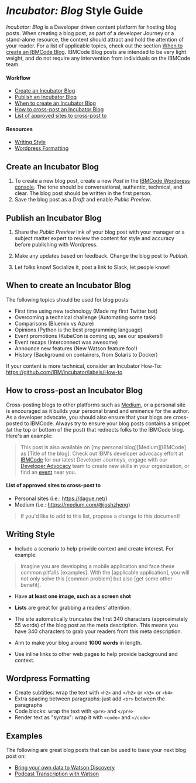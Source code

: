 # *Incubator: Blog* Style Guide

*Incubator: Blog* is a Developer driven content platform for hosting blog posts. When creating a blog post, as part of a developer Journey or a stand-alone resource, the content should attract and hold the attention of your reader. For a list of applicable topics, check out the section [When to create an IBMCode Blog](#when-to-create-an-ibmcode-blog). IBMCode Blog posts are intended to be very light weight, and do not require any intervention from individuals on the IBMCode team.

#### Workflow

* [Create an Incubator Blog](#propose-an-incubator-blog)
* [Publish an Incubator Blog](#publish-an-incubator-blog)
* [When to create an Incubator Blog](#when-to-create-an-incubator-blog)
* [How to cross-post an Incubator Blog](#how-to-cross-post-an-incubator-blog)
* [List of approved sites to cross-post to](#list-of-approved-sites-to-cross-post-to)

#### Resources

* [Writing Style](#writing-style)
* [Wordpress Formatting](#wordpress-formatting-tips)

## Create an Incubator Blog

1. To create a new blog post, create a new _Post_ in the [IBMCode Wordpress console](https://developer.ibm.com/code/wp-admin/post-new.php). The tone should be conversational, authentic, technical, and clear. The blog post should be written in the first person.
2. Save the blog post as a _Draft_ and enable _Public Preview_.

## Publish an Incubator Blog

1. Share the _Public Preview_ link of your blog post with your manager or a subject matter expert to review the content for style and accuracy before publishing with Wordpress.

2. Make any updates based on feedback. Change the blog post to _Publish_.

3. Let folks know! Socialize it, post a link to Slack, let people know!

## When to create an Incubator Blog

The following topics should be used for blog posts:

* First time using new technology (Made my first Twitter bot)
* Overcoming a technical challenge (Automating some task)
* Comparisons (Bluemix vs Azure)
* Opinions (Python is the best programming language)
* Event promotions (KubeCon is coming up, see our speakers!)
* Event recaps (Interconnect was awesome)
* Announce new features (New Watson feature foo!)
* History (Background on containers, from Solaris to Docker)

If your content is more technical, consider an Incubator How-To: https://github.com/IBM/incubator/labels/How-to

## How to cross-post an Incubator Blog

Cross-posting blogs to other platforms such as [Medium](http://medium.com/), or a personal site is encouraged as it builds your personal brand and eminence for the author. As a developer advocate, you should also ensure that your blogs are cross-posted to IBMCode. Always try to ensure your blog posts contains a snippet (at the top or bottom of the post) that redirects folks to the IBMCode blog. Here's an example:

> This post is also available on [my personal blog][Medium][IBMCode] as [Title of the blog]. Check out IBM's developer advocacy effort at [IBMCode](https://developer.ibm.com/code/journey/) for our latest Developer Journeys, engage with our [Developer Advocacy](https://developer.ibm.com/code/work-with-us) team to create new skills in your organization, or find an [event](https://developer.ibm.com/code/events/) near you.

#### List of approved sites to cross-post to

* Personal sites (i.e.: https://dague.net/)
* Medium (i.e.: https://medium.com/@joshzheng)

> If you'd like to add to this list, propose a change to this document!

## Writing Style

* Include a scenario to help provide context and create interest. For example:

> Imagine you are developing a mobile application and face these common pitfalls [examples]. With the [applicable application], you will not only solve this [common problem] but also [get some other benefit].

* Have **at least one image, such as a screen shot**

* **Lists** are great for grabbing a readers’ attention.

* The site automatically truncates the first 340 characters (approximately 55 words) of the blog post as the meta description. This means you have 340 characters to grab your readers from this meta description.

* Aim to make your blog around **1000 words** in length.

* Use inline links to other web pages to help provide background and context.

## Wordpress Formatting

* Create subtitles: wrap the text with ``<h2>`` and ``</h2>`` or ``<h3>`` or ``<h4>``
* Extra spacing between paragraphs: just add ``<br>`` between the paragraphs
* Code blocks: wrap the text with ``<pre>`` and ``</pre>``
* Render text as "syntax": wrap it with ``<code>`` and ``</code>``

## Examples

The following are great blog posts that can be used to base your next blog post on:
* [Bring your own data to Watson Discovery](https://developer.ibm.com/code/2017/08/04/bring-your-own-data-to-watson-discovery-service/)
* [Podcast Transcription with Watson](https://developer.ibm.com/code/2017/06/23/podcast-transcription-watson/)
